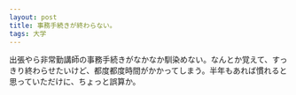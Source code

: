 ```yaml
---
layout: post
title: 事務手続きが終わらない。
tags: 大学
---
```


出張やら非常勤講師の事務手続きがなかなか馴染めない。なんとか覚えて、すっきり終わらせたいけど、都度都度時間がかかってしまう。半年もあれば慣れると思っていただけに、ちょっと誤算か。


